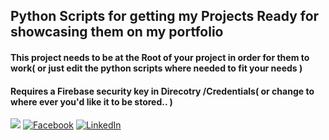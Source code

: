 ## Python Scripts for getting my Projects Ready for showcasing them on my portfolio
#### This project needs to be at the Root of your project in order for them to work( or just edit the python scripts where needed to fit your needs )
#### Requires a Firebase security key in Direcotry /Credentials( or change to where ever you'd like it to be stored.. )



[![](https://img.shields.io/badge/My%20Portfolio-8A2BE2)](https://www.TylerAldrich.dev)
[![Facebook](https://img.shields.io/badge/Facebook-1877F2?style=for-the-badge&logo=facebook&logoColor=white)](https://www.facebook.com/tyler.aldrich1)
[![LinkedIn](https://img.shields.io/badge/LinkedIn-0077B5?style=for-the-badge&logo=linkedin&logoColor=white)](https://www.linkedin.com/in/TylerAlanAldrich)
